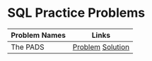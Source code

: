 # SQL Practice Problems

|Problem Names|Links|
| :--- | :---: |
The PADS | [Problem](https://www.hackerrank.com/challenges/the-pads/problem) [Solution](https://github.com/SiddharthaPramanik/Hacker-Rank/blob/master/SQL/the-pads.sql)|